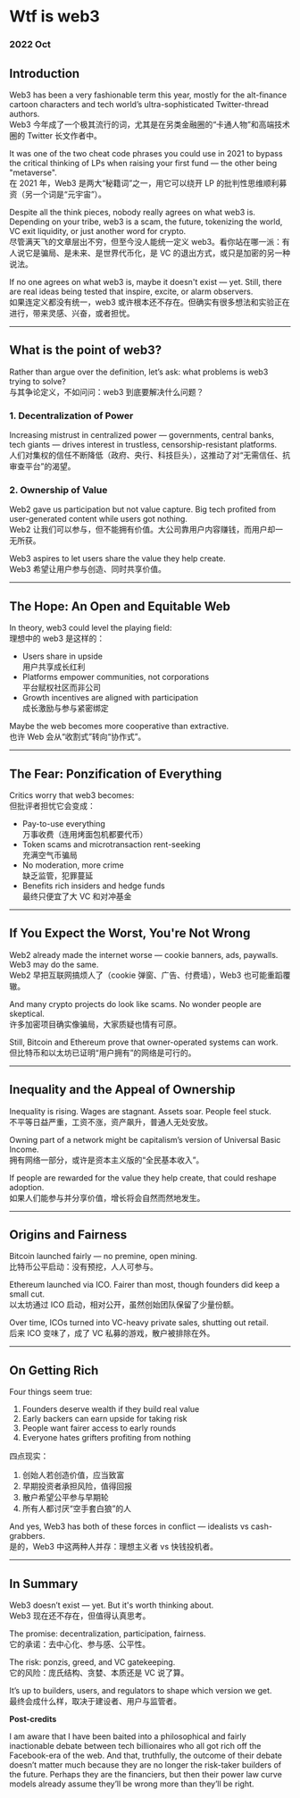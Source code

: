 # Wtf is web3
### 2022 Oct 

## Introduction

Web3 has been a very fashionable term this year, mostly for the alt-finance cartoon characters and tech world’s ultra-sophisticated Twitter-thread authors.  
Web3 今年成了一个极其流行的词，尤其是在另类金融圈的“卡通人物”和高端技术圈的 Twitter 长文作者中。

It was one of the two cheat code phrases you could use in 2021 to bypass the critical thinking of LPs when raising your first fund — the other being "metaverse".  
在 2021 年，Web3 是两大“秘籍词”之一，用它可以绕开 LP 的批判性思维顺利募资（另一个词是“元宇宙”）。

Despite all the think pieces, nobody really agrees on what web3 is. Depending on your tribe, web3 is a scam, the future, tokenizing the world, VC exit liquidity, or just another word for crypto.  
尽管满天飞的文章层出不穷，但至今没人能统一定义 web3。看你站在哪一派：有人说它是骗局、是未来、是世界代币化，是 VC 的退出方式，或只是加密的另一种说法。

If no one agrees on what web3 is, maybe it doesn't exist — yet. Still, there are real ideas being tested that inspire, excite, or alarm observers.  
如果连定义都没有统一，web3 或许根本还不存在。但确实有很多想法和实验正在进行，带来灵感、兴奋，或者担忧。

---

## What is the point of web3?

Rather than argue over the definition, let’s ask: what problems is web3 trying to solve?  
与其争论定义，不如问问：web3 到底要解决什么问题？

### 1. Decentralization of Power

Increasing mistrust in centralized power — governments, central banks, tech giants — drives interest in trustless, censorship-resistant platforms.  
人们对集权的信任不断降低（政府、央行、科技巨头），这推动了对“无需信任、抗审查平台”的渴望。

### 2. Ownership of Value

Web2 gave us participation but not value capture. Big tech profited from user-generated content while users got nothing.  
Web2 让我们可以参与，但不能拥有价值。大公司靠用户内容赚钱，而用户却一无所获。

Web3 aspires to let users share the value they help create.  
Web3 希望让用户参与创造、同时共享价值。

---

## The Hope: An Open and Equitable Web

In theory, web3 could level the playing field:  
理想中的 web3 是这样的：

- Users share in upside  
  用户共享成长红利  
- Platforms empower communities, not corporations  
  平台赋权社区而非公司  
- Growth incentives are aligned with participation  
  成长激励与参与紧密绑定  

Maybe the web becomes more cooperative than extractive.  
也许 Web 会从“收割式”转向“协作式”。

---

## The Fear: Ponzification of Everything

Critics worry that web3 becomes:  
但批评者担忧它会变成：

- Pay-to-use everything  
  万事收费（连用烤面包机都要代币）  
- Token scams and microtransaction rent-seeking  
  充满空气币骗局  
- No moderation, more crime  
  缺乏监管，犯罪蔓延  
- Benefits rich insiders and hedge funds  
  最终只便宜了大 VC 和对冲基金  

---

## If You Expect the Worst, You're Not Wrong

Web2 already made the internet worse — cookie banners, ads, paywalls. Web3 may do the same.  
Web2 早把互联网搞烦人了（cookie 弹窗、广告、付费墙），Web3 也可能重蹈覆辙。

And many crypto projects do look like scams. No wonder people are skeptical.  
许多加密项目确实像骗局，大家质疑也情有可原。

Still, Bitcoin and Ethereum prove that owner-operated systems can work.  
但比特币和以太坊已证明“用户拥有”的网络是可行的。

---

## Inequality and the Appeal of Ownership

Inequality is rising. Wages are stagnant. Assets soar. People feel stuck.  
不平等日益严重，工资不涨，资产飙升，普通人无处安放。

Owning part of a network might be capitalism’s version of Universal Basic Income.  
拥有网络一部分，或许是资本主义版的“全民基本收入”。

If people are rewarded for the value they help create, that could reshape adoption.  
如果人们能参与并分享价值，增长将会自然而然地发生。

---

## Origins and Fairness

Bitcoin launched fairly — no premine, open mining.  
比特币公平启动：没有预挖，人人可参与。

Ethereum launched via ICO. Fairer than most, though founders did keep a small cut.  
以太坊通过 ICO 启动，相对公开，虽然创始团队保留了少量份额。

Over time, ICOs turned into VC-heavy private sales, shutting out retail.  
后来 ICO 变味了，成了 VC 私募的游戏，散户被排除在外。

---

## On Getting Rich

Four things seem true:

1. Founders deserve wealth if they build real value  
2. Early backers can earn upside for taking risk  
3. People want fairer access to early rounds  
4. Everyone hates grifters profiting from nothing  

四点现实：

1. 创始人若创造价值，应当致富  
2. 早期投资者承担风险，值得回报  
3. 散户希望公平参与早期轮  
4. 所有人都讨厌“空手套白狼”的人  

And yes, Web3 has both of these forces in conflict — idealists vs cash-grabbers.  
是的，Web3 中这两种人并存：理想主义者 vs 快钱投机者。

---

## In Summary

Web3 doesn’t exist — yet. But it's worth thinking about.  
Web3 现在还不存在，但值得认真思考。

The promise: decentralization, participation, fairness.  
它的承诺：去中心化、参与感、公平性。

The risk: ponzis, greed, and VC gatekeeping.  
它的风险：庞氏结构、贪婪、本质还是 VC 说了算。

It’s up to builders, users, and regulators to shape which version we get.  
最终会成什么样，取决于建设者、用户与监管者。


**Post-credits**

I am aware that I have been baited into a philosophical and fairly inactionable debate between tech billionaires who all got rich off the Facebook-era of the web. And that, truthfully, the outcome of their debate doesn’t matter much because they are no longer the risk-taker builders of the future. Perhaps they are the financiers, but then their power law curve models already assume they’ll be wrong more than they’ll be right.
